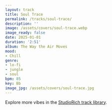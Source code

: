 ```yaml
---
layout: track
title: Soul Trace
permalink: /tracks/soul-trace/
description: ''
image: /assets/covers/soul-trace.webp
image_ready: false
date: 2025-01-01
duration: '2:51'
album: The Way the Air Moves
mood:
- Chill
genre:
- lo-fi
- jungle
- soul
bpm: 85
key: Bb
image_jpg: /assets/covers/soul-trace.jpg
---
```


Explore more vibes in the [StudioRich track library](/tracks/).
